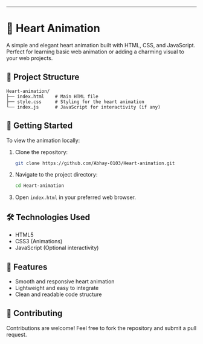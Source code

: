---

# 💓 Heart Animation

A simple and elegant heart animation built with HTML, CSS, and JavaScript. Perfect for learning basic web animation or adding a charming visual to your web projects.

## 📁 Project Structure

```plaintext
Heart-animation/
├── index.html    # Main HTML file
├── style.css     # Styling for the heart animation
└── index.js      # JavaScript for interactivity (if any)
```



## 🚀 Getting Started

To view the animation locally:

1. Clone the repository:

   ```bash
   git clone https://github.com/Abhay-0103/Heart-animation.git
   ```



2. Navigate to the project directory:

   ```bash
   cd Heart-animation
   ```



3. Open `index.html` in your preferred web browser.

## 🛠️ Technologies Used

* HTML5
* CSS3 (Animations)
* JavaScript (Optional interactivity)

## 📌 Features

* Smooth and responsive heart animation
* Lightweight and easy to integrate
* Clean and readable code structure

## 🤝 Contributing

Contributions are welcome! Feel free to fork the repository and submit a pull request.
